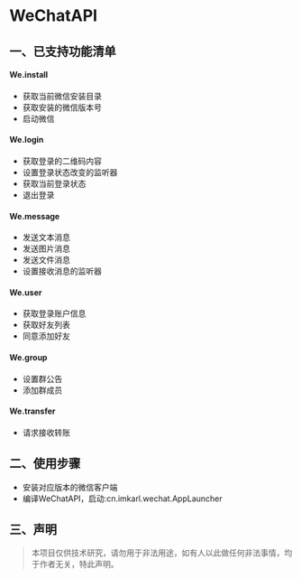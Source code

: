 # WeChatAPI

## 一、已支持功能清单

#### We.install

- 获取当前微信安装目录
- 获取安装的微信版本号
- 启动微信

#### We.login

- 获取登录的二维码内容
- 设置登录状态改变的监听器
- 获取当前登录状态
- 退出登录

#### We.message

- 发送文本消息
- 发送图片消息
- 发送文件消息
- 设置接收消息的监听器

#### We.user

- 获取登录账户信息
- 获取好友列表
- 同意添加好友

#### We.group

- 设置群公告
- 添加群成员

#### We.transfer

- 请求接收转账


## 二、使用步骤

- 安装对应版本的微信客户端
- 编译WeChatAPI，启动:cn.imkarl.wechat.AppLauncher

## 三、声明

> 本项目仅供技术研究，请勿用于非法用途，如有人以此做任何非法事情，均于作者无关，特此声明。
